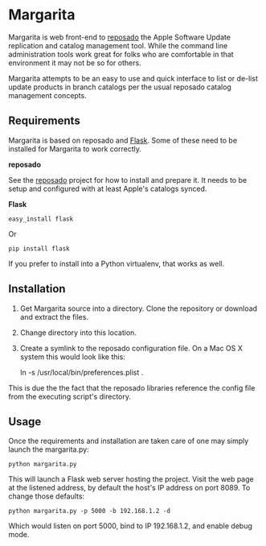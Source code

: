 Margarita
=========

Margarita is web front-end to [reposado](http://github.com/wdas/reposado) the Apple Software Update replication and catalog management tool. While the command line administration tools work great for folks who are comfortable in that environment it may not be so for others.

Margarita attempts to be an easy to use and quick interface to list or de-list update products in branch catalogs per the usual reposado catalog management concepts.

Requirements
------------

Margarita is based on reposado and [Flask](http://flask.pocoo.org/). Some of these need to be installed for Margarita to work correctly.

**reposado**

See the [reposado](http://github.com/wdas/reposado) project for how to install and prepare it. It needs to be setup and configured with at least Apple's catalogs synced.

**Flask**

    easy_install flask

Or

    pip install flask

If you prefer to install into a Python virtualenv, that works as well.

Installation
------------

1. Get Margarita source into a directory. Clone the repository or download and extract the files.
2. Change directory into this location.
3. Create a symlink to the reposado configuration file. On a Mac OS X system this would look like this:


    ln -s /usr/local/bin/preferences.plist .

This is due the the fact that the reposado libraries reference the config file from the executing script's directory.

Usage
-----

Once the requirements and installation are taken care of one may simply launch the margarita.py:

    python margarita.py

This will launch a Flask web server hosting the project. Visit the web page at the listened address, by default the host's IP address on port 8089. To change those defaults:

    python margarita.py -p 5000 -b 192.168.1.2 -d

Which would listen on port 5000, bind to IP 192.168.1.2, and enable debug mode.